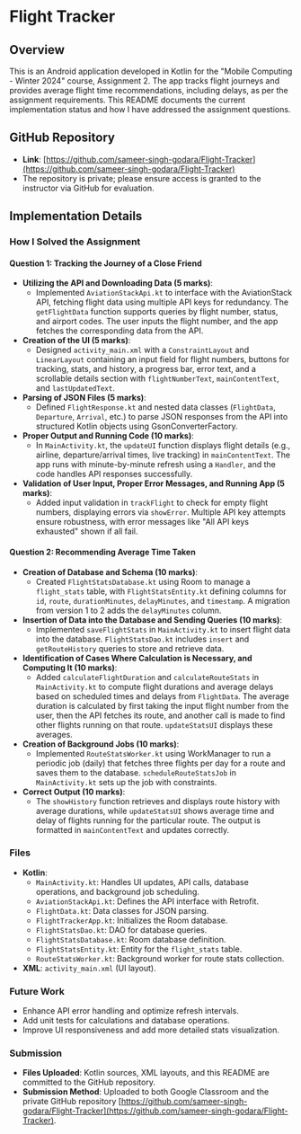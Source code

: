 # Flight Tracker

## Overview
This is an Android application developed in Kotlin for the "Mobile Computing - Winter 2024" course, Assignment 2. The app tracks flight journeys and provides average flight time recommendations, including delays, as per the assignment requirements. This README documents the current implementation status and how I have addressed the assignment questions.

## GitHub Repository
- **Link**: [https://github.com/sameer-singh-godara/Flight-Tracker](https://github.com/sameer-singh-godara/Flight-Tracker)
- The repository is private; please ensure access is granted to the instructor via GitHub for evaluation.

## Implementation Details

### How I Solved the Assignment

#### Question 1: Tracking the Journey of a Close Friend
- **Utilizing the API and Downloading Data (5 marks)**:
  - Implemented `AviationStackApi.kt` to interface with the AviationStack API, fetching flight data using multiple API keys for redundancy. The `getFlightData` function supports queries by flight number, status, and airport codes. The user inputs the flight number, and the app fetches the corresponding data from the API.
- **Creation of the UI (5 marks)**:
  - Designed `activity_main.xml` with a `ConstraintLayout` and `LinearLayout` containing an input field for flight numbers, buttons for tracking, stats, and history, a progress bar, error text, and a scrollable details section with `flightNumberText`, `mainContentText`, and `lastUpdatedText`.
- **Parsing of JSON Files (5 marks)**:
  - Defined `FlightResponse.kt` and nested data classes (`FlightData`, `Departure`, `Arrival`, etc.) to parse JSON responses from the API into structured Kotlin objects using GsonConverterFactory.
- **Proper Output and Running Code (10 marks)**:
  - In `MainActivity.kt`, the `updateUI` function displays flight details (e.g., airline, departure/arrival times, live tracking) in `mainContentText`. The app runs with minute-by-minute refresh using a `Handler`, and the code handles API responses successfully.
- **Validation of User Input, Proper Error Messages, and Running App (5 marks)**:
  - Added input validation in `trackFlight` to check for empty flight numbers, displaying errors via `showError`. Multiple API key attempts ensure robustness, with error messages like "All API keys exhausted" shown if all fail.

#### Question 2: Recommending Average Time Taken
- **Creation of Database and Schema (10 marks)**:
  - Created `FlightStatsDatabase.kt` using Room to manage a `flight_stats` table, with `FlightStatsEntity.kt` defining columns for `id`, `route`, `durationMinutes`, `delayMinutes`, and `timestamp`. A migration from version 1 to 2 adds the `delayMinutes` column.
- **Insertion of Data into the Database and Sending Queries (10 marks)**:
  - Implemented `saveFlightStats` in `MainActivity.kt` to insert flight data into the database. `FlightStatsDao.kt` includes `insert` and `getRouteHistory` queries to store and retrieve data.
- **Identification of Cases Where Calculation is Necessary, and Computing It (10 marks)**:
  - Added `calculateFlightDuration` and `calculateRouteStats` in `MainActivity.kt` to compute flight durations and average delays based on scheduled times and delays from `FlightData`. The average duration is calculated by first taking the input flight number from the user, then the API fetches its route, and another call is made to find other flights running on that route. `updateStatsUI` displays these averages.
- **Creation of Background Jobs (10 marks)**:
  - Implemented `RouteStatsWorker.kt` using WorkManager to run a periodic job (daily) that fetches three flights per day for a route and saves them to the database. `scheduleRouteStatsJob` in `MainActivity.kt` sets up the job with constraints.
- **Correct Output (10 marks)**:
  - The `showHistory` function retrieves and displays route history with average durations, while `updateStatsUI` shows average time and delay of flights running for the particular route. The output is formatted in `mainContentText` and updates correctly.

### Files
- **Kotlin**: 
  - `MainActivity.kt`: Handles UI updates, API calls, database operations, and background job scheduling.
  - `AviationStackApi.kt`: Defines the API interface with Retrofit.
  - `FlightData.kt`: Data classes for JSON parsing.
  - `FlightTrackerApp.kt`: Initializes the Room database.
  - `FlightStatsDao.kt`: DAO for database queries.
  - `FlightStatsDatabase.kt`: Room database definition.
  - `FlightStatsEntity.kt`: Entity for the `flight_stats` table.
  - `RouteStatsWorker.kt`: Background worker for route stats collection.
- **XML**: `activity_main.xml` (UI layout).

### Future Work
- Enhance API error handling and optimize refresh intervals.
- Add unit tests for calculations and database operations.
- Improve UI responsiveness and add more detailed stats visualization.

### Submission
- **Files Uploaded**: Kotlin sources, XML layouts, and this README are committed to the GitHub repository.
- **Submission Method**: Uploaded to both Google Classroom and the private GitHub repository [https://github.com/sameer-singh-godara/Flight-Tracker](https://github.com/sameer-singh-godara/Flight-Tracker).
